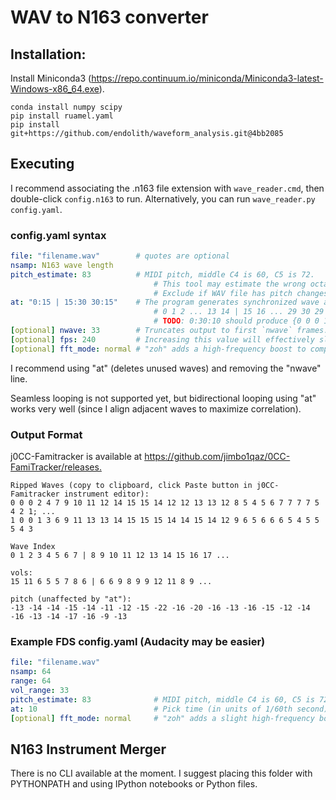 # WAV to N163 converter

## Installation:

Install Miniconda3 (<https://repo.continuum.io/miniconda/Miniconda3-latest-Windows-x86_64.exe>).

```shell
conda install numpy scipy
pip install ruamel.yaml
pip install git+https://github.com/endolith/waveform_analysis.git@4bb2085
```

## Executing

I recommend associating the .n163 file extension with `wave_reader.cmd`, then double-click `config.n163` to run.
Alternatively, you can run `wave_reader.py config.yaml`.

### config.yaml syntax

```yaml
file: "filename.wav"        # quotes are optional
nsamp: N163 wave length
pitch_estimate: 83          # MIDI pitch, middle C4 is 60, C5 is 72.
                                # This tool may estimate the wrong octave, if line is missing.
                                # Exclude if WAV file has pitch changes 1 octave or greater.
at: "0:15 | 15:30 30:15"    # The program generates synchronized wave and volume envelopes. DO NOT EXCEED 0:64 OR 63:0.
                                # 0 1 2 ... 13 14 | 15 16 ... 29 30 29 ... 17 16
                                # TODO: 0:30:10 should produce {0 0 0 1 1 1 ... 9 9 9} (30 items), mimicing FamiTracker behavior.
[optional] nwave: 33        # Truncates output to first `nwave` frames. DO NOT EXCEED 64.
[optional] fps: 240         # Increasing this value will effectively slow the wave down, or transpose the WAV downards. Defaults to 60.
[optional] fft_mode: normal # "zoh" adds a high-frequency boost to compensate for N163 hardware, which may or may not increase high-pitched aliasing sizzle.
```

I recommend using "at" (deletes unused waves) and removing the "nwave" line.

Seamless looping is not supported yet, but bidirectional looping using "at" works very well (since I align adjacent waves to maximize correlation).

### Output Format

j0CC-Famitracker is available at <https://github.com/jimbo1qaz/0CC-FamiTracker/releases.>

```text
Ripped Waves (copy to clipboard, click Paste button in j0CC-Famitracker instrument editor):
0 0 0 2 4 7 9 10 11 12 14 15 15 14 12 12 13 13 12 8 5 4 5 6 7 7 7 7 5 4 2 1; ...
1 0 0 1 3 6 9 11 13 13 14 15 15 15 14 14 15 14 12 9 6 5 6 6 6 5 4 5 5 5 4 3

Wave Index
0 1 2 3 4 5 6 7 | 8 9 10 11 12 13 14 15 16 17 ...

vols:
15 11 6 5 5 7 8 6 | 6 6 9 8 9 9 12 11 8 9 ...

pitch (unaffected by "at"):
-13 -14 -14 -15 -14 -11 -12 -15 -22 -16 -20 -16 -13 -16 -15 -12 -14 -16 -13 -14 -17 -16 -9 -13
```

### Example FDS config.yaml (Audacity may be easier)

```yaml
file: "filename.wav"
nsamp: 64
range: 64
vol_range: 33
pitch_estimate: 83              # MIDI pitch, middle C4 is 60, C5 is 72.
at: 10                          # Pick time (in units of 1/60th second)
[optional] fft_mode: normal     # "zoh" adds a slight high-frequency boost to compensate for FDS hardware.
```

## N163 Instrument Merger

There is no CLI available at the moment. I suggest placing this folder with PYTHONPATH and using IPython notebooks or Python files.
